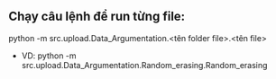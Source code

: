 ## Chạy câu lệnh để run từng file:
python -m src.upload.Data_Argumentation.<tên folder file>.<tên file>
- VD:    python -m src.upload.Data_Argumentation.Random_erasing.Random_erasing   
